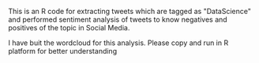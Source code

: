This is an R code for extracting tweets which are tagged as "DataScience" and performed sentiment analysis of tweets to know
negatives and positives of the topic in Social Media.

I have buit the wordcloud for this analysis. Please copy and run in R platform for better understanding
